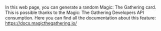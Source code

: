 In this web page, you can generate a random Magic: The Gathering card. This is possible thanks to the Magic: The Gathering Developers API consumption.
Here you can find all the documentation about this feature: https://docs.magicthegathering.io/